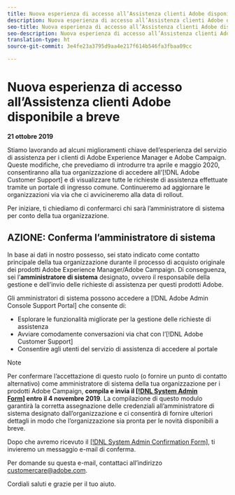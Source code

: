 ```yaml
---
title: Nuova esperienza di accesso all’Assistenza clienti Adobe disponibile a breve - Contatto per l’implementazione di [!DNL Campaign]
description: Nuova esperienza di accesso all’Assistenza clienti Adobe disponibile a breve - Contatto per l’implementazione di [!DNL Campaign]
seo-title: Nuova esperienza di accesso all’Assistenza clienti Adobe disponibile a breve - Contatto per l’implementazione di [!DNL Campaign]
seo-description: Nuova esperienza di accesso all’Assistenza clienti Adobe disponibile a breve - Contatto per l’implementazione di [!DNL Campaign]
translation-type: ht
source-git-commit: 3e4fe23a3795d9aa4e217f614b546fa3fbaa09cc

---
```



# Nuova esperienza di accesso all’Assistenza clienti Adobe disponibile a breve

**21 ottobre 2019**

Stiamo lavorando ad alcuni miglioramenti chiave dell’esperienza del servizio di assistenza per i clienti di Adobe Experience Manager e Adobe Campaign. Queste modifiche, che prevediamo di introdurre tra aprile e maggio 2020, consentiranno alla tua organizzazione di accedere all’[!DNL Adobe Customer Support] e di visualizzare tutte le richieste di assistenza effettuate tramite un portale di ingresso comune. Continueremo ad aggiornare le organizzazioni via via che ci avvicineremo alla data di rollout.

Per iniziare, ti chiediamo di confermarci chi sarà l’amministratore di sistema per conto della tua organizzazione.

## AZIONE: Conferma l’amministratore di sistema

In base ai dati in nostro possesso, sei stato indicato come contatto principale della tua organizzazione durante il processo di acquisto originale dei prodotti Adobe Experience Manager/Adobe Campaign. Di conseguenza, sei l’**amministratore di sistema** designato, ovvero il responsabile della gestione e dell’invio delle richieste di assistenza per questi prodotti Adobe.

Gli amministratori di sistema possono accedere a [!DNL Adobe Admin Console Support Portal] che consente di:

* Esplorare le funzionalità migliorate per la gestione delle richieste di assistenza
* Avviare comodamente conversazioni via chat con l’[!DNL Adobe Customer Support]
* Consentire agli utenti del servizio di assistenza di accedere al portale

>[!NOTE]
>Per confermare l’accettazione di questo ruolo (o fornire un punto di contatto alternativo) come amministratore di sistema della tua organizzazione per i prodotti Adobe Campaign, **compila e invia il [[!DNL System Admin Form]](https://adobe.allegiancetech.com/cgi-bin/qwebcorporate.dll?idx=N5M8RY) entro il 4 novembre 2019**.
>La compilazione di questo modulo garantirà la corretta assegnazione delle credenziali all’amministratore di sistema designato dall’organizzazione e ci consentirà di fornire ulteriori dettagli in modo che l’organizzazione sia pronta per le novità disponibili a breve.

Dopo che avremo ricevuto il [[!DNL System Admin Confirmation Form]](https://adobe.allegiancetech.com/cgi-bin/qwebcorporate.dll?idx=N5M8RY), ti invieremo un messaggio e-mail di conferma.

Per domande su questa e-mail, contattaci all’indirizzo customercare@adobe.com.

Cordiali saluti e grazie per il tuo aiuto.
